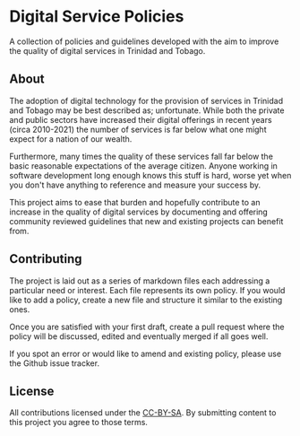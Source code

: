 # Digital Service Policies

A collection of policies and guidelines developed with the aim to improve the 
quality of digital services in Trinidad and Tobago.

## About

The adoption of digital technology for the provision of services in Trinidad
and Tobago may be best described as; unfortunate. While both the private and 
public sectors have increased their digital offerings in recent years 
(circa 2010-2021) the number of services is far below what one might expect
for a nation of our wealth.

Furthermore, many times the quality of these services fall far below the basic 
reasonable expectations of the average citizen. Anyone working in software 
development long enough knows this stuff is hard, worse yet when you don't have
anything to reference and measure your success by.

This project aims to ease that burden and hopefully contribute to an increase
in the quality of digital services by documenting and offering community
reviewed guidelines that new and existing projects can benefit from.

## Contributing

The project is laid out as a series of markdown files each addressing a
particular need or interest. Each file represents its own policy. If you
would like to add a policy, create a new file and structure it similar to 
the existing ones.

Once you are satisfied with your first draft, create a pull request where
the policy will be discussed, edited and eventually merged if all goes well.

If you spot an error or would like to amend and existing policy, please
use the Github issue tracker.

## License

All contributions licensed under the [CC-BY-SA][1]. By submitting content to
this project you agree to those terms.

[1]: https://creativecommons.org/licenses/by-sa/4.0/
